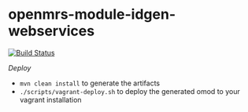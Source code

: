 openmrs-module-idgen-webservices
================================

[![Build Status](https://travis-ci.org/Bhamni/openmrs-module-idgen-webservices.svg?branch=master)](https://travis-ci.org/Bhamni/openmrs-module-idgen-webservices)

*Deploy*
* `mvn clean install` to generate the artifacts
* `./scripts/vagrant-deploy.sh` to deploy the generated omod to your vagrant installation
